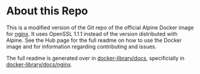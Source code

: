 # About this Repo

This is a modified version of the Git repo of the official Alpine Docker image
for [nginx](https://registry.hub.docker.com/_/nginx/). It uses OpenSSL 1.1.1
instead of the version distributed with Alpine. See the Hub page for the full
readme on how to use the Docker image and for information regarding contributing
and issues.

The full readme is generated over in [docker-library/docs](https://github.com/docker-library/docs),
specificially in [docker-library/docs/nginx](https://github.com/docker-library/docs/tree/master/nginx).

